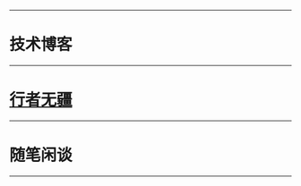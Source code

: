 [^_^]: 哈哈我是注释，不会在浏览器中显示。

***

  # 技术博客
  
***

  # [行者无疆](xingzhewujiang.md)
***

  # 随笔闲谈
  
***

